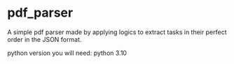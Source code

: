 # pdf_parser
A simple pdf parser made by applying logics to extract tasks in their perfect order in the JSON format.

python version you will need:
python 3.10
